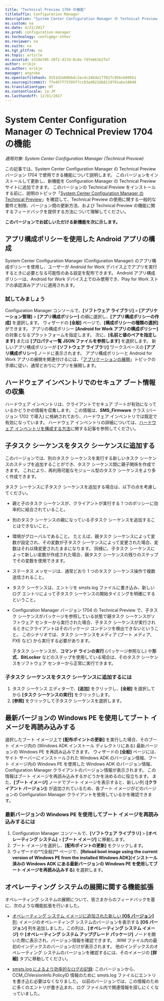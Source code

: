 ```yaml
---
title: "Technical Preview 1704 の機能"
titleSuffix: Configuration Manager
description: "System Center Configuration Manager の Technical Preview バージョン 1704 で使用できる機能について説明します。"
ms.custom: na
ms.date: 4/21/2017
ms.prod: configuration-manager
ms.technology: configmgr-other
ms.reviewer: na
ms.suite: na
ms.tgt_pltfrm: na
ms.topic: article
ms.assetid: e318e705-20f2-417d-8cde-7dfe661b2fa7
author: erikje
ms.author: erikje
manager: angrobe
ms.openlocfilehash: 9151d2e60bbdc3ac4c34bde17f02fc956cb005b1
ms.sourcegitcommit: 7fe45ff75f05f7cc03ad021db8119791abe18049
ms.translationtype: HT
ms.contentlocale: ja-JP
ms.lasthandoff: 12/01/2017
---
```

# <a name="capabilities-in-technical-preview-1704-for-system-center-configuration-manager"></a>System Center Configuration Manager の Technical Preview 1704 の機能

*適用対象: System Center Configuration Manager (Technical Preview)*

この記事では、System Center Configuration Manager の Technical Preview バージョン 1704 で使用できる機能について説明します。 このバージョンをインストールして更新し、新機能を Configuration Manager の Technical Preview サイトに追加できます。 このバージョンの Technical Preview をインストールする前に、説明のトピック「[System Center Configuration Manager の Technical Preview](../../core/get-started/technical-preview.md)」を確認して、Technical Preview の使用に関する一般的な要件と制限、バージョン間の更新方法、および Technical Preview の機能に関するフィードバックを提供する方法について理解してください。    


**このバージョンでお試しいただける新機能を次に示します。**  

## <a name="configure-android-apps-with-app-configuration-policies"></a>アプリ構成ポリシーを使用した Android アプリの構成
System Center Configuration Manager (Configuration Manager) のアプリ構成ポリシーを使用し、ユーザーが Android for Work デバイス上でアプリを実行するときに必要となる可能性のある設定を配布できます。 Android アプリ構成ポリシーは、Android for Work デバイス上でのみ使用でき、Play for Work ストアの承認済みアプリに適用されます。

### <a name="try-it-out"></a>試してみましょう                 

Configuration Manager コンソールで、**[ソフトウェア ライブラリ]** > **[アプリケーション管理]** > **[アプリ構成ポリシー]** の順に選択し、**[アプリ構成ポリシーの作成]** を選択します。 ウィザードの **[全般]** ページで、**[構成ポリシーの種類の選択]** ができます。 アプリの構成ポリシー **[Android for Work アプリの構成ポリシー]** の対象となるプラットフォームを指定します。 次に、**[名前と値のペアを指定します]** または **[プロパティ一覧 JSON ファイルを参照します]** を選択します。 新しいアプリ構成ポリシーが **[ソフトウェア ライブラリ]** ワークスペースの **[アプリ構成ポリシー]** ノードに表示されます。 アプリ構成ポリシーと Android for Work アプリの展開を関連付けるには、「[アプリケーションの展開](/sccm/apps/deploy-use/deploy-applications)」トピックの手順に従い、通常どおりにアプリを展開します。

## <a name="hardware-inventory-collects-secure-boot-information"></a>ハードウェア インベントリでのセキュア ブート情報の収集
ハードウェア インベントリは、クライアントでセキュア ブートが有効になっているかどうかの情報を収集します。 この情報は、**SMS_Firmware** クラス (バージョン 1702 で導入) に格納されており、ハードウェア インベントリでは既定で有効になっています。 ハードウェア インベントリの詳細については、[ハードウェア インベントリを構成する方法](/sccm/core/clients/manage/inventory/configure-hardware-inventory)に関する記事を参照してください。

## <a name="add-child-task-sequences-to-a-task-sequence"></a>子タスク シーケンスをタスク シーケンスに追加する
このバージョンでは、別のタスク シーケンスを実行する新しいタスク シーケンスのステップを追加することができ、タスク シーケンス間に親子関係を作成できます。 これにより、再利用可能なモジュール型のタスク シーケンスをより多く作成できます。  

タスク シーケンスに子タスク シーケンスを追加する場合は、以下の点を考慮してください。

- 親と子のタスク シーケンスが、クライアントが実行する 1 つのポリシーに効率的に結合されていること。
- 別のタスク シーケンスの親になっている子タスク シーケンスを追加することはできないこと。
- 環境がグローバルであること。 たとえば、親タスク シーケンスによって変数が設定され、その変数が子タスク シーケンスによって変更された場合、変数はそれ以降変更されたままになります。 同様に、子タスク シーケンスによって新しい変数が作成された場合、親タスク シーケンスの残りのステップでその変数を使用できます。
- ステータス メッセージは、通常どおり 1 つのタスク シーケンス操作で複数送信されること。
- タスク シーケンスは、エントリを smsts.log ファイルに書き込み、新しいログ エントリによって子タスク シーケンスの開始タイミングを明確にするということ。
- Configuration Manager バージョン 1704 の Technical Preview で、子タスク シーケンスがパッケージを参照している状態で親タスク シーケンスがソフトウェア センターから実行された場合、子タスク シーケンスが実行されるときにクライアントはそのパッケージ コンテンツを検出できないということ。 このシナリオでは、タスク シーケンスをメディア (ブート メディア、PXE など) から実行する必要があります。  

    子タスク シーケンスが、**コマンド ラインの実行** (パッケージ参照なし) や**形式**、**BitLocker** などのステップを使用している場合は、そのタスク シーケンスをソフトウェア センターから正常に実行できます。

### <a name="to-add-a-child-task-sequence-to-a-task-sequence"></a>子タスク シーケンスをタスク シーケンスに追加するには
1. タスク シーケンス エディターで、**[追加]** をクリックし、**[全般]** を選択してから **[タスク シーケンスの実行]** をクリックします。
2. **[参照]** をクリックして子タスク シーケンスを選択します。  

## <a name="reload-boot-images-with-current-windows-pe-version"></a>最新バージョンの Windows PE を使用してブート イメージを再読み込みする
選択したブート イメージ上で **[配布ポイントの更新]** を実行した場合、そのブート イメージ内の (Windows ADK インストール ディレクトリにある) 最新バージョンの Windows PE を再読み込みできます。 ウィザードの **[全般]** ページには、サイト サーバーにインストールされた Windows ADK のバージョン情報、ブート イメージ内の Windows PE を使用した Windows ADK のバージョン情報、Configuration Manager クライアントのバージョン情報が表示されます。 この情報はブート イメージを再読み込みするかどうかを決めるのに役立ちます。 また、**[ブート イメージ]** ノードでブート イメージを表示すると、新しい列 (**[クライアント バージョン]**) が追加されているため、各ブート イメージがどのバージョンの Configuration Manager クライアントを使用しているかを確認できます。

### <a name="to-reload-a-boot-image-with-the-current-windows-pe-version"></a>最新バージョンの Windows PE を使用してブート イメージを再読み込みするには

1. Configuration Manager コンソールで、**[ソフトウェア ライブラリ]** > **[オペレーティング システム]** > **[ブート イメージ]** に移動します。
2. ブート イメージを選択し、**[配布ポイントの更新]** をクリックします。
3. ウィザードの**[全般]** ページで、**[Reload boot image using the current version of Windows PE from the installed Windows ADK]\(インストール済みの Windows ADK にある最新バージョンの Windows PE を使用してブート イメージを再読み込みする)** を選択します。

## <a name="improvements-to-operating-system-deployment"></a>オペレーティング システムの展開に関する機能拡張
オペレーティング システムの展開について、皆さまからのフィードバックを基に、次のような機能拡張を行いました。

- [オペレーティング システム イメージに追加された新しい **[OS バージョン]** 列](https://configurationmanager.uservoice.com/forums/300492-ideas/suggestions/17558407-add-a-column-to-the-operating-system-images-node-f): イメージのオペレーティング システムのバージョンを表示する **[OS バージョン]** 列を追加しました。この列は、**[オペレーティング システム イメージ]** や **[オペレーティング システム アップグレード パッケージ]** ノードを開いた際に表示され、バージョン情報を確認できます。 .WIM ファイル内の最初のインデックスのバージョンだけが表示されます。 他のインデックスのオペレーティング システムのバージョンを確認するには、そのイメージの **[詳細]** タブに移動してください。

- [smsts.log によるより効率的なログの記録](https://configurationmanager.uservoice.com/forums/300492-ideas/suggestions/16791919-stop-filling-smsts-log-with-useless): このバージョンから、CCM_CIVersionInfo.PolicyID 情報のために smsts.log ファイルにエントリを書き込む必要はなくなりました。 以前のバージョンでは、この情報のために多くのエントリが書き込まれ、ログ ファイル内で関連情報を探しにくくなっていました。
